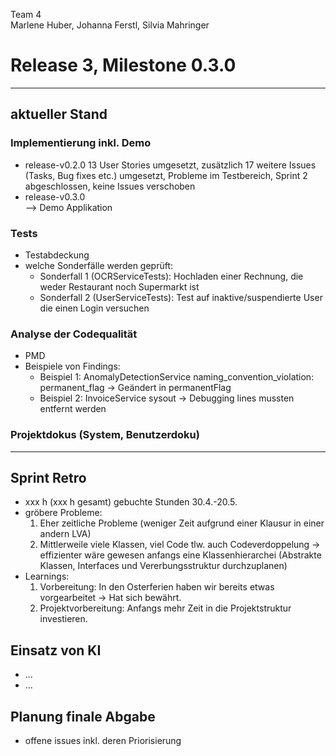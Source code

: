 Team 4  
Marlene Huber, Johanna Ferstl, Silvia Mahringer  
# Release 3, Milestone 0.3.0

---
## aktueller Stand
### Implementierung inkl. Demo
- release-v0.2.0  13 User Stories umgesetzt, zusätzlich 17 weitere Issues (Tasks, Bug fixes etc.) umgesetzt, Probleme im Testbereich, Sprint 2 abgeschlossen, keine Issues verschoben
- release-v0.3.0  
--> Demo Applikation

### Tests
- Testabdeckung
- welche Sonderfälle werden geprüft: 
  - Sonderfall 1 (OCRServiceTests): Hochladen einer Rechnung, die weder Restaurant noch Supermarkt ist 
  - Sonderfall 2 (UserServiceTests): Test auf inaktive/suspendierte User die einen Login versuchen

### Analyse der Codequalität
- PMD
- Beispiele von Findings:
  - Beispiel 1: AnomalyDetectionService naming_convention_violation: permanent_flag -> Geändert in permanentFlag
  - Beispiel 2: InvoiceService sysout -> Debugging lines mussten entfernt werden
  
### Projektdokus (System, Benutzerdoku)
---

## Sprint Retro
- xxx h (xxx h gesamt) gebuchte Stunden 30.4.-20.5.
- gröbere Probleme: 
  1. Eher zeitliche Probleme (weniger Zeit aufgrund einer Klausur in einer andern LVA)
  2. Mittlerweile viele Klassen, viel Code tlw. auch Codeverdoppelung -> effizienter wäre gewesen anfangs eine Klassenhierarchei (Abstrakte Klassen, Interfaces und Vererbungsstruktur durchzuplanen)
- Learnings:
  1. Vorbereitung: In den Osterferien haben wir bereits etwas vorgearbeitet -> Hat sich bewährt.  
  2. Projektvorbereitung: Anfangs mehr Zeit in die Projektstruktur investieren. 

## Einsatz von KI
- ...
- ...

## Planung finale Abgabe
- offene issues inkl. deren Priorisierung
